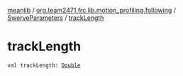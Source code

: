 [meanlib](../../index.md) / [org.team2471.frc.lib.motion_profiling.following](../index.md) / [SwerveParameters](index.md) / [trackLength](./track-length.md)

# trackLength

`val trackLength: `[`Double`](https://kotlinlang.org/api/latest/jvm/stdlib/kotlin/-double/index.html)